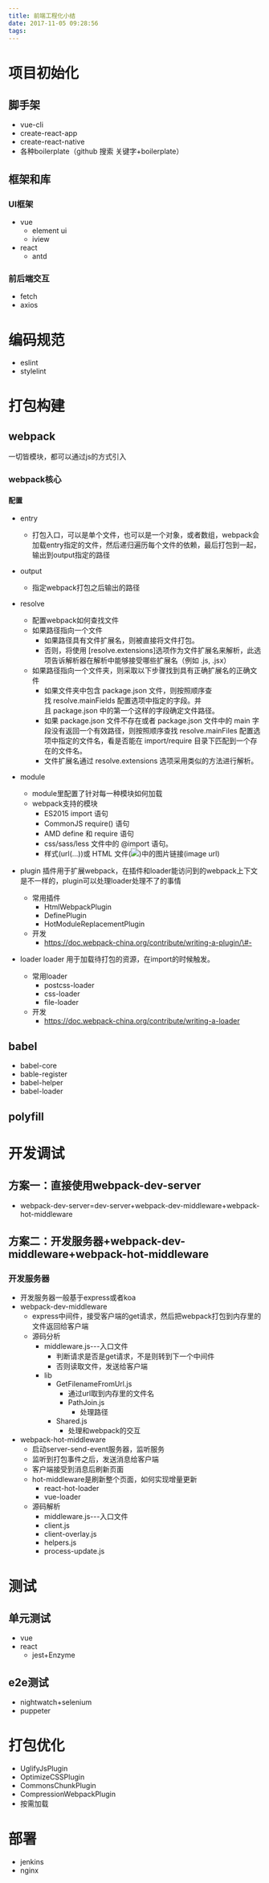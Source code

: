 ```yaml
---
title: 前端工程化小结
date: 2017-11-05 09:28:56
tags:
---
```


# 项目初始化

## 脚手架

- vue-cli
- create-react-app
- create-react-native
- 各种boilerplate（github 搜索 关键字+boilerplate）

<!--more-->

## 框架和库
### UI框架
- vue
    + element ui
    + iview
- react
    + antd

### 前后端交互
- fetch
- axios

# 编码规范

- eslint
- stylelint

# 打包构建

## webpack

一切皆模块，都可以通过js的方式引入

### webpack核心

#### 配置

- entry
    - 打包入口，可以是单个文件，也可以是一个对象，或者数组，webpack会加载entry指定的文件，然后递归遍历每个文件的依赖，最后打包到一起，输出到output指定的路径

- output
    - 指定webpack打包之后输出的路径

- resolve
    - 配置webpack如何查找文件
    - 如果路径指向一个文件
        - 如果路径具有文件扩展名，则被直接将文件打包。
        - 否则，将使用 \[resolve.extensions\]选项作为文件扩展名来解析，此选项告诉解析器在解析中能够接受哪些扩展名（例如 .js, .jsx）
    - 如果路径指向一个文件夹，则采取以下步骤找到具有正确扩展名的正确文件
        - 如果文件夹中包含 package.json 文件，则按照顺序查找 resolve.mainFields 配置选项中指定的字段。并且 package.json 中的第一个这样的字段确定文件路径。
        - 如果 package.json 文件不存在或者 package.json 文件中的 main 字段没有返回一个有效路径，则按照顺序查找 resolve.mainFiles 配置选项中指定的文件名，看是否能在 import/require 目录下匹配到一个存在的文件名。
        - 文件扩展名通过 resolve.extensions 选项采用类似的方法进行解析。
- module
    - module里配置了针对每一种模块如何加载
    - webpack支持的模块
        - ES2015 import 语句
        - CommonJS require() 语句
        - AMD define 和 require 语句
        - css/sass/less 文件中的 @import 语句。
        - 样式(url(\...))或 HTML 文件(![](...))中的图片链接(image url)
- plugin
插件用于扩展webpack，在插件和loader能访问到的webpack上下文是不一样的，plugin可以处理loader处理不了的事情
    - 常用插件
        - HtmlWebpackPlugin
        - DefinePlugin
        - HotModuleReplacementPlugin
    -  开发
        - https://doc.webpack-china.org/contribute/writing-a-plugin/\#-

- loader
loader 用于加载待打包的资源，在import的时候触发。
    -  常用loader
        - postcss-loader
        - css-loader
        - file-loader
    -  开发
        - https://doc.webpack-china.org/contribute/writing-a-loader

## babel

- babel-core
- bable-register
- babel-helper
- babel-loader

## polyfill


# 开发调试

## 方案一：直接使用webpack-dev-server

- webpack-dev-server=dev-server+webpack-dev-middleware+webpack-hot-middleware

## 方案二：开发服务器+webpack-dev-middleware+webpack-hot-middleware

### 开发服务器
- 开发服务器一般基于express或者koa
- webpack-dev-middleware
    - express中间件，接受客户端的get请求，然后把webpack打包到内存里的文件返回给客户端
    - 源码分析
        - middleware.js\-\--入口文件
            - 判断请求是否是get请求，不是则转到下一个中间件
            - 否则读取文件，发送给客户端
        - lib
            - GetFilenameFromUrl.js
                - 通过url取到内存里的文件名
                - PathJoin.js
                    - 处理路径
            - Shared.js
                - 处理和webpack的交互
-  webpack-hot-middleware
    - 启动server-send-event服务器，监听服务
    - 监听到打包事件之后，发送消息给客户端
    - 客户端接受到消息后刷新页面
    - hot-middleware是刷新整个页面，如何实现增量更新
        - react-hot-loader
        - vue-loader
    - 源码解析
        - middleware.js\-\--入口文件
        - client.js
        - client-overlay.js
        - helpers.js
        - process-update.js
# 测试

## 单元测试
- vue
- react
    - jest+Enzyme

## e2e测试
- nightwatch+selenium
- puppeter

# 打包优化

- UglifyJsPlugin
- OptimizeCSSPlugin
- CommonsChunkPlugin
- CompressionWebpackPlugin
- 按需加载

# 部署
- jenkins
- nginx